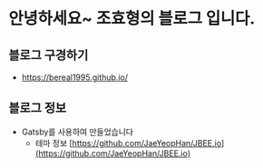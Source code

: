 # 안녕하세요~ 조효형의 블로그 입니다.

## 블로그 구경하기
- https://bereal1995.github.io/

## 블로그 정보
- Gatsby를 사용하여 만들었습니다
  - 테마 정보 [https://github.com/JaeYeopHan/JBEE.io](https://github.com/JaeYeopHan/JBEE.io)
